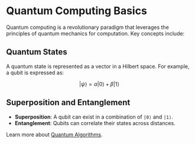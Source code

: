 # Quantum Computing Basics

Quantum computing is a revolutionary paradigm that leverages the principles of quantum mechanics for computation. Key concepts include:

## Quantum States

A quantum state is represented as a vector in a Hilbert space. For example, a qubit is expressed as:

$$ \lvert \psi \rangle = \alpha \lvert 0 \rangle + \beta \lvert 1 \rangle $$

## Superposition and Entanglement

- **Superposition**: A qubit can exist in a combination of `|0⟩` and `|1⟩`.
- **Entanglement**: Qubits can correlate their states across distances.

Learn more about [Quantum Algorithms](algorithms.md).


